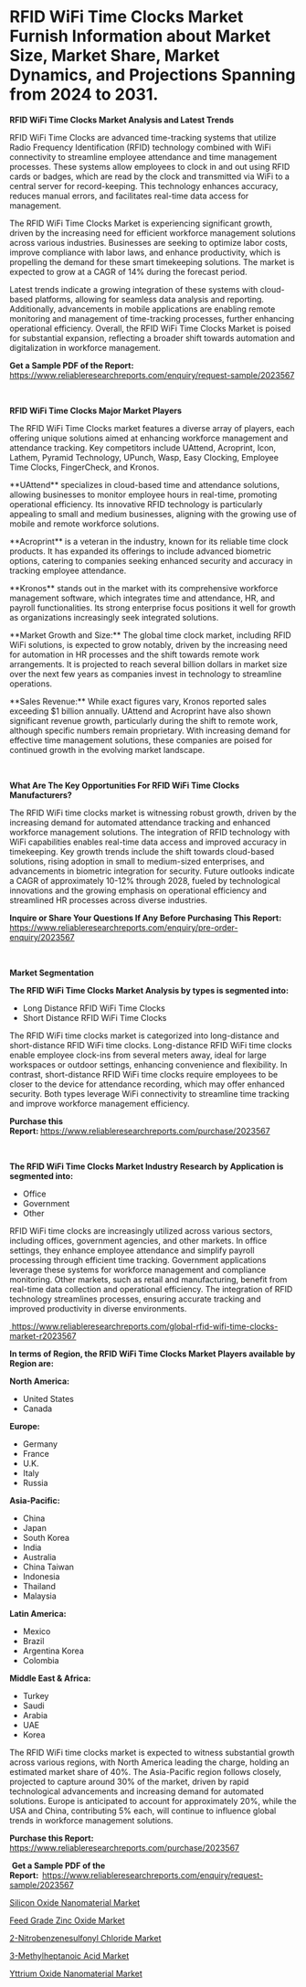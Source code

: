 <p><h1>RFID WiFi Time Clocks Market Furnish Information about Market Size, Market Share, Market Dynamics, and Projections Spanning from 2024 to 2031.</h1></p><p><strong>RFID WiFi Time Clocks Market Analysis and Latest Trends</strong></p>
<p><p>RFID WiFi Time Clocks are advanced time-tracking systems that utilize Radio Frequency Identification (RFID) technology combined with WiFi connectivity to streamline employee attendance and time management processes. These systems allow employees to clock in and out using RFID cards or badges, which are read by the clock and transmitted via WiFi to a central server for record-keeping. This technology enhances accuracy, reduces manual errors, and facilitates real-time data access for management.</p><p>The RFID WiFi Time Clocks Market is experiencing significant growth, driven by the increasing need for efficient workforce management solutions across various industries. Businesses are seeking to optimize labor costs, improve compliance with labor laws, and enhance productivity, which is propelling the demand for these smart timekeeping solutions. The market is expected to grow at a CAGR of 14% during the forecast period. </p><p>Latest trends indicate a growing integration of these systems with cloud-based platforms, allowing for seamless data analysis and reporting. Additionally, advancements in mobile applications are enabling remote monitoring and management of time-tracking processes, further enhancing operational efficiency. Overall, the RFID WiFi Time Clocks Market is poised for substantial expansion, reflecting a broader shift towards automation and digitalization in workforce management.</p></p>
<p><strong>Get a Sample PDF of the Report:&nbsp;</strong> <a href="https://www.reliableresearchreports.com/enquiry/request-sample/2023567?utm_campaign=1686&utm_medium=2&utm_source=Github&utm_content=ia&utm_term=30102024&utm_id=rfid-wifi-time-clocks">https://www.reliableresearchreports.com/enquiry/request-sample/2023567</a></p>
<p>&nbsp;</p>
<p><strong>RFID WiFi Time Clocks Major Market Players</strong></p>
<p><p>The RFID WiFi Time Clocks market features a diverse array of players, each offering unique solutions aimed at enhancing workforce management and attendance tracking. Key competitors include UAttend, Acroprint, Icon, Lathem, Pyramid Technology, UPunch, Wasp, Easy Clocking, Employee Time Clocks, FingerCheck, and Kronos.</p><p>**UAttend** specializes in cloud-based time and attendance solutions, allowing businesses to monitor employee hours in real-time, promoting operational efficiency. Its innovative RFID technology is particularly appealing to small and medium businesses, aligning with the growing use of mobile and remote workforce solutions. </p><p>**Acroprint** is a veteran in the industry, known for its reliable time clock products. It has expanded its offerings to include advanced biometric options, catering to companies seeking enhanced security and accuracy in tracking employee attendance. </p><p>**Kronos** stands out in the market with its comprehensive workforce management software, which integrates time and attendance, HR, and payroll functionalities. Its strong enterprise focus positions it well for growth as organizations increasingly seek integrated solutions. </p><p>**Market Growth and Size:** The global time clock market, including RFID WiFi solutions, is expected to grow notably, driven by the increasing need for automation in HR processes and the shift towards remote work arrangements. It is projected to reach several billion dollars in market size over the next few years as companies invest in technology to streamline operations.</p><p>**Sales Revenue:** While exact figures vary, Kronos reported sales exceeding $1 billion annually. UAttend and Acroprint have also shown significant revenue growth, particularly during the shift to remote work, although specific numbers remain proprietary. With increasing demand for effective time management solutions, these companies are poised for continued growth in the evolving market landscape.</p></p>
<p>&nbsp;</p>
<p><strong>What Are The Key Opportunities For RFID WiFi Time Clocks Manufacturers?</strong></p>
<p><p>The RFID WiFi time clocks market is witnessing robust growth, driven by the increasing demand for automated attendance tracking and enhanced workforce management solutions. The integration of RFID technology with WiFi capabilities enables real-time data access and improved accuracy in timekeeping. Key growth trends include the shift towards cloud-based solutions, rising adoption in small to medium-sized enterprises, and advancements in biometric integration for security. Future outlooks indicate a CAGR of approximately 10-12% through 2028, fueled by technological innovations and the growing emphasis on operational efficiency and streamlined HR processes across diverse industries.</p></p>
<p><strong>Inquire or Share Your Questions If Any Before Purchasing This Report:</strong> <a href="https://www.reliableresearchreports.com/enquiry/pre-order-enquiry/2023567?utm_campaign=1686&utm_medium=2&utm_source=Github&utm_content=ia&utm_term=30102024&utm_id=rfid-wifi-time-clocks">https://www.reliableresearchreports.com/enquiry/pre-order-enquiry/2023567</a></p>
<p>&nbsp;</p>
<p><strong>Market Segmentation</strong></p>
<p><strong>The RFID WiFi Time Clocks Market Analysis by types is segmented into:</strong></p>
<p><ul><li>Long Distance RFID WiFi Time Clocks</li><li>Short Distance RFID WiFi Time Clocks</li></ul></p>
<p><p>The RFID WiFi time clocks market is categorized into long-distance and short-distance RFID WiFi time clocks. Long-distance RFID WiFi time clocks enable employee clock-ins from several meters away, ideal for large workspaces or outdoor settings, enhancing convenience and flexibility. In contrast, short-distance RFID WiFi time clocks require employees to be closer to the device for attendance recording, which may offer enhanced security. Both types leverage WiFi connectivity to streamline time tracking and improve workforce management efficiency.</p></p>
<p><strong>Purchase this Report:&nbsp;</strong><a href="https://www.reliableresearchreports.com/purchase/2023567?utm_campaign=1686&utm_medium=2&utm_source=Github&utm_content=ia&utm_term=30102024&utm_id=rfid-wifi-time-clocks">https://www.reliableresearchreports.com/purchase/2023567</a></p>
<p>&nbsp;</p>
<p><strong>The RFID WiFi Time Clocks Market Industry Research by Application is segmented into:</strong></p>
<p><ul><li>Office</li><li>Government</li><li>Other</li></ul></p>
<p><p>RFID WiFi time clocks are increasingly utilized across various sectors, including offices, government agencies, and other markets. In office settings, they enhance employee attendance and simplify payroll processing through efficient time tracking. Government applications leverage these systems for workforce management and compliance monitoring. Other markets, such as retail and manufacturing, benefit from real-time data collection and operational efficiency. The integration of RFID technology streamlines processes, ensuring accurate tracking and improved productivity in diverse environments.</p></p>
<p><a href="https://www.reliableresearchreports.com/global-rfid-wifi-time-clocks-market-r2023567?utm_campaign=1686&utm_medium=2&utm_source=Github&utm_content=ia&utm_term=30102024&utm_id=rfid-wifi-time-clocks">&nbsp;https://www.reliableresearchreports.com/global-rfid-wifi-time-clocks-market-r2023567</a></p>
<p><strong>In terms of Region, the RFID WiFi Time Clocks Market Players available by Region are:</strong></p>
<p>
    <p> <strong> North America: </strong>
        <ul>
            <li>United States</li>
            <li>Canada</li>
        </ul>
        </p> 
    <p> <strong> Europe: </strong>
        <ul>
            <li>Germany</li>
            <li>France</li>
            <li>U.K.</li>
            <li>Italy</li>
            <li>Russia</li>
        </ul>
        </p> 
    <p> <strong> Asia-Pacific: </strong>
        <ul>
            <li>China</li>
            <li>Japan</li>
            <li>South Korea</li>
            <li>India</li>
            <li>Australia</li>
            <li>China Taiwan</li>
            <li>Indonesia</li>
            <li>Thailand</li>
            <li>Malaysia</li>
        </ul>
        </p> 
    <p> <strong> Latin America: </strong>
        <ul>
            <li>Mexico</li>
            <li>Brazil</li>
            <li>Argentina Korea</li>
            <li>Colombia</li>
        </ul>
        </p> 
    <p> <strong> Middle East & Africa: </strong>
        <ul>
            <li>Turkey</li>
            <li>Saudi</li>
            <li>Arabia</li>
            <li>UAE</li>
            <li>Korea</li>
        </ul>
    </p>
    </p>
<p><p>The RFID WiFi time clocks market is expected to witness substantial growth across various regions, with North America leading the charge, holding an estimated market share of 40%. The Asia-Pacific region follows closely, projected to capture around 30% of the market, driven by rapid technological advancements and increasing demand for automated solutions. Europe is anticipated to account for approximately 20%, while the USA and China, contributing 5% each, will continue to influence global trends in workforce management solutions.</p></p>
<p><strong>Purchase this Report: </strong><a href="https://www.reliableresearchreports.com/purchase/2023567?utm_campaign=1686&utm_medium=2&utm_source=Github&utm_content=ia&utm_term=30102024&utm_id=rfid-wifi-time-clocks">https://www.reliableresearchreports.com/purchase/2023567</a></p>
<p>&nbsp;<strong>Get a Sample PDF of the Report:&nbsp;&nbsp;</strong><a href="https://www.reliableresearchreports.com/enquiry/request-sample/2023567?utm_campaign=1686&utm_medium=2&utm_source=Github&utm_content=ia&utm_term=30102024&utm_id=rfid-wifi-time-clocks">https://www.reliableresearchreports.com/enquiry/request-sample/2023567</a></p>
<p><strong></strong></p>
<p><p><a href="https://www.linkedin.com/pulse/global-silicon-oxide-nanomaterial-market-comprehensive-analysis-r84pc?utm_campaign=1686&utm_medium=2&utm_source=Github&utm_content=ia&utm_term=30102024&utm_id=rfid-wifi-time-clocks">Silicon Oxide Nanomaterial Market</a></p><p><a href="https://www.linkedin.com/pulse/feed-grade-zinc-oxide-market-global-regional-analysis-focus-khclc?utm_campaign=1686&utm_medium=2&utm_source=Github&utm_content=ia&utm_term=30102024&utm_id=rfid-wifi-time-clocks">Feed Grade Zinc Oxide Market</a></p><p><a href="https://www.linkedin.com/pulse/2-nitrobenzenesulfonyl-chloride-market-global-regional-analysis-hll3c?utm_campaign=1686&utm_medium=2&utm_source=Github&utm_content=ia&utm_term=30102024&utm_id=rfid-wifi-time-clocks">2-Nitrobenzenesulfonyl Chloride Market</a></p><p><a href="https://www.linkedin.com/pulse/3-methylheptanoic-acid-market-outlook-current-assessment-future-mxudc?utm_campaign=1686&utm_medium=2&utm_source=Github&utm_content=ia&utm_term=30102024&utm_id=rfid-wifi-time-clocks">3-Methylheptanoic Acid Market</a></p><p><a href="https://www.linkedin.com/pulse/yttrium-oxide-nanomaterial-market-strategic-insights-product-jislc?utm_campaign=1686&utm_medium=2&utm_source=Github&utm_content=ia&utm_term=30102024&utm_id=rfid-wifi-time-clocks">Yttrium Oxide Nanomaterial Market</a></p></p>